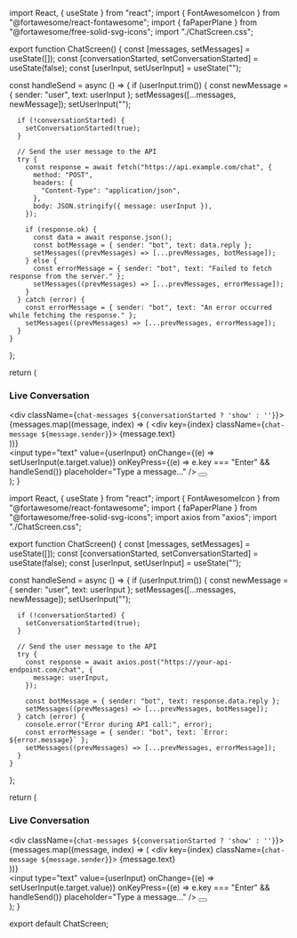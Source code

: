 import React, { useState } from "react";
import { FontAwesomeIcon } from "@fortawesome/react-fontawesome";
import { faPaperPlane } from "@fortawesome/free-solid-svg-icons";
import "./ChatScreen.css";

export function ChatScreen() {
  const [messages, setMessages] = useState([]);
  const [conversationStarted, setConversationStarted] = useState(false);
  const [userInput, setUserInput] = useState("");

  const handleSend = async () => {
    if (userInput.trim()) {
      const newMessage = { sender: "user", text: userInput };
      setMessages([...messages, newMessage]);
      setUserInput("");

      if (!conversationStarted) {
        setConversationStarted(true);
      }

      // Send the user message to the API
      try {
        const response = await fetch("https://api.example.com/chat", {
          method: "POST",
          headers: {
            "Content-Type": "application/json",
          },
          body: JSON.stringify({ message: userInput }),
        });

        if (response.ok) {
          const data = await response.json();
          const botMessage = { sender: "bot", text: data.reply };
          setMessages((prevMessages) => [...prevMessages, botMessage]);
        } else {
          const errorMessage = { sender: "bot", text: "Failed to fetch response from the server." };
          setMessages((prevMessages) => [...prevMessages, errorMessage]);
        }
      } catch (error) {
        const errorMessage = { sender: "bot", text: "An error occurred while fetching the response." };
        setMessages((prevMessages) => [...prevMessages, errorMessage]);
      }
    }
  };

  return (
    <div className="upload-container">
      <div className="chat-content">
        <h3>Live Conversation</h3>
        <div className={`chat-messages ${conversationStarted ? 'show' : ''}`}>
          {messages.map((message, index) => (
            <div key={index} className={`chat-message ${message.sender}`}>
              {message.text}
            </div>
          ))}
        </div>
        <div className="chat-input">
          <input
            type="text"
            value={userInput}
            onChange={(e) => setUserInput(e.target.value)}
            onKeyPress={(e) => e.key === "Enter" && handleSend()}
            placeholder="Type a message..."
          />
          <button onClick={handleSend}>
            <FontAwesomeIcon icon={faPaperPlane} />
          </button>
        </div>
      </div>
    </div>
  );
}




import React, { useState } from "react";
import { FontAwesomeIcon } from "@fortawesome/react-fontawesome";
import { faPaperPlane } from "@fortawesome/free-solid-svg-icons";
import axios from "axios";
import "./ChatScreen.css";

export function ChatScreen() {
  const [messages, setMessages] = useState([]);
  const [conversationStarted, setConversationStarted] = useState(false);
  const [userInput, setUserInput] = useState("");

  const handleSend = async () => {
    if (userInput.trim()) {
      const newMessage = { sender: "user", text: userInput };
      setMessages([...messages, newMessage]);
      setUserInput("");

      if (!conversationStarted) {
        setConversationStarted(true);
      }

      // Send the user message to the API
      try {
        const response = await axios.post("https://your-api-endpoint.com/chat", {
          message: userInput,
        });

        const botMessage = { sender: "bot", text: response.data.reply };
        setMessages((prevMessages) => [...prevMessages, botMessage]);
      } catch (error) {
        console.error("Error during API call:", error);
        const errorMessage = { sender: "bot", text: `Error: ${error.message}` };
        setMessages((prevMessages) => [...prevMessages, errorMessage]);
      }
    }
  };

  return (
    <div className="upload-container">
      <div className="chat-content">
        <h3>Live Conversation</h3>
        <div className={`chat-messages ${conversationStarted ? 'show' : ''}`}>
          {messages.map((message, index) => (
            <div key={index} className={`chat-message ${message.sender}`}>
              {message.text}
            </div>
          ))}
        </div>
        <div className="chat-input">
          <input
            type="text"
            value={userInput}
            onChange={(e) => setUserInput(e.target.value)}
            onKeyPress={(e) => e.key === "Enter" && handleSend()}
            placeholder="Type a message..."
          />
          <button onClick={handleSend}>
            <FontAwesomeIcon icon={faPaperPlane} />
          </button>
        </div>
      </div>
    </div>
  );
}

export default ChatScreen;
